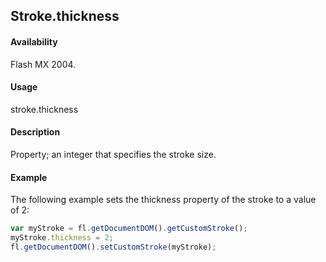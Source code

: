 ## Stroke.thickness

#### Availability

Flash MX 2004.

#### Usage

stroke.thickness

#### Description

Property; an integer that specifies the stroke size.

#### Example


The following example sets the thickness property of the stroke to a value of 2:
```javascript
var myStroke = fl.getDocumentDOM().getCustomStroke(); 
myStroke.thickness = 2; 
fl.getDocumentDOM().setCustomStroke(myStroke);

```